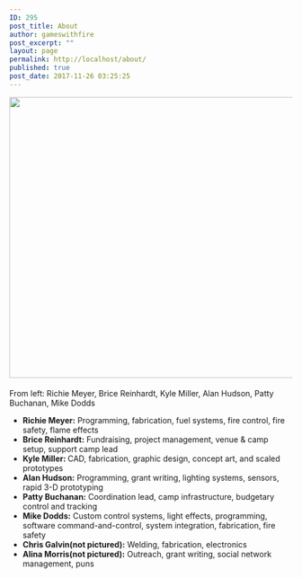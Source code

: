 ```yaml
---
ID: 295
post_title: About
author: gameswithfire
post_excerpt: ""
layout: page
permalink: http://localhost/about/
published: true
post_date: 2017-11-26 03:25:25
---
```

<img class="alignleft size-full wp-image-414" src="http://localhost/wp-content/uploads/2017/12/HellaScopeFP08-e1513903590250.jpg" alt="" width="800" height="500" style= "margin:0px 0px 5px;"/><p class="project_desc">From left: Richie Meyer, Brice Reinhardt, Kyle Miller, Alan Hudson, Patty Buchanan, Mike Dodds</p>
<ul>
<li><strong>Richie Meyer:</strong> Programming, fabrication, fuel systems, fire control, fire safety, flame effects</li>
<li><strong>Brice Reinhardt:</strong> Fundraising,  project management, venue & camp setup, support camp lead</li>
<li><strong>Kyle Miller: </strong>CAD, fabrication, graphic design, concept art, and scaled prototypes</li>
<li><strong>Alan Hudson:</strong> Programming, grant writing, lighting systems, sensors, rapid 3-D prototyping</li>
<li><strong>Patty Buchanan:</strong> Coordination lead, camp infrastructure, budgetary control and tracking</li>
<li><strong>Mike Dodds:</strong> Custom control systems, light effects, programming, software command-and-control, system integration, fabrication, fire safety</li>
<li><strong>Chris Galvin(not pictured):</strong> Welding, fabrication, electronics</li> 
<li><strong>Alina Morris(not pictured):</strong> Outreach, grant writing, social network management, puns</li>
</ul>